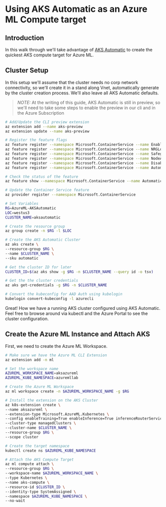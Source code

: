 # Using AKS Automatic as an Azure ML Compute target

## Introduction

In this walk through we'll take advantage of [AKS Automatic]() to create the quickest AKS compute target for Azure ML.


## Cluster Setup

In this setup we'll assume that the cluster needs no corp network connectivity, so we'll create it in a stand along Vnet, automatically generate by the cluster creation process. We'll also leave all AKS Automatic defaults.

>*NOTE:* At the writing of this guide, AKS Automatic is still in preview, so we'll need to take some steps to enable the preview in our cli and in the Azure Subscription

```bash
# Add/Update the CLI preview extension 
az extension add --name aks-preview
az extension update --name aks-preview

# Register the feature flags
az feature register --namespace Microsoft.ContainerService --name EnableAPIServerVnetIntegrationPreview
az feature register --namespace Microsoft.ContainerService --name NRGLockdownPreview
az feature register --namespace Microsoft.ContainerService --name SafeguardsPreview
az feature register --namespace Microsoft.ContainerService --name NodeAutoProvisioningPreview
az feature register --namespace Microsoft.ContainerService --name DisableSSHPreview
az feature register --namespace Microsoft.ContainerService --name AutomaticSKUPreview

# Check the status of the feature
az feature show --namespace Microsoft.ContainerService --name AutomaticSKUPreview

# Update the Container Service feature
az provider register --namespace Microsoft.ContainerService
```

```bash
# Set Variables
RG=AzureML-AKSAutomatic
LOC=westus3
CLUSTER_NAME=aksautomatic

# Create the resource group
az group create -n $RG -l $LOC

# Create the AKS Automatic Cluster
az aks create \
--resource-group $RG \
--name $CLUSTER_NAME \
--sku automatic

# Get the cluster ID for later
CLUSTER_ID=$(az aks show -g $RG -n $CLUSTER_NAME --query id -o tsv)

# Get the the cluster credentials
az aks get-credentials -g $RG -n $CLUSTER_NAME

# Convert the kubeconfig for AAD Auth using kubelogin
kubelogin convert-kubeconfig -l azurecli
```

Great! How we have a running AKS cluster configured using AKS Automatic. Feel free to browse around via kubectl and the Azure Portal to see the cluster configuration.


## Create the Azure ML Instance and Attach AKS

First, we need to create the Azure ML Workspace.

```bash
# Make sure we have the Azure ML CLI Extension
az extension add -n ml

# Set the workspace name
AZUREML_WORKSPACE_NAME=aksazureml
AZUREML_KUBE_NAMESPACE=azuremllab

# Create the Azure ML Workspace
az ml workspace create -n $AZUREML_WORKSPACE_NAME -g $RG

# Install the extension on the AKS Cluster
az k8s-extension create \
--name aksazureml \
--extension-type Microsoft.AzureML.Kubernetes \
--config enableTraining=True enableInference=True inferenceRouterServiceType=LoadBalancer allowInsecureConnections=True InferenceRouterHA=False \
--cluster-type managedClusters \
--cluster-name $CLUSTER_NAME \
--resource-group $RG \
--scope cluster

# Create the target namespace
kubectl create ns $AZUREML_KUBE_NAMESPACE

# Attach the AKS Compute Target
az ml compute attach \
--resource-group $RG \
--workspace-name $AZUREML_WORKSPACE_NAME \
--type Kubernetes \
--name aks-compute \
--resource-id $CLUSTER_ID \
--identity-type SystemAssigned \
--namespace $AZUREML_KUBE_NAMESPACE \
--no-wait
```

